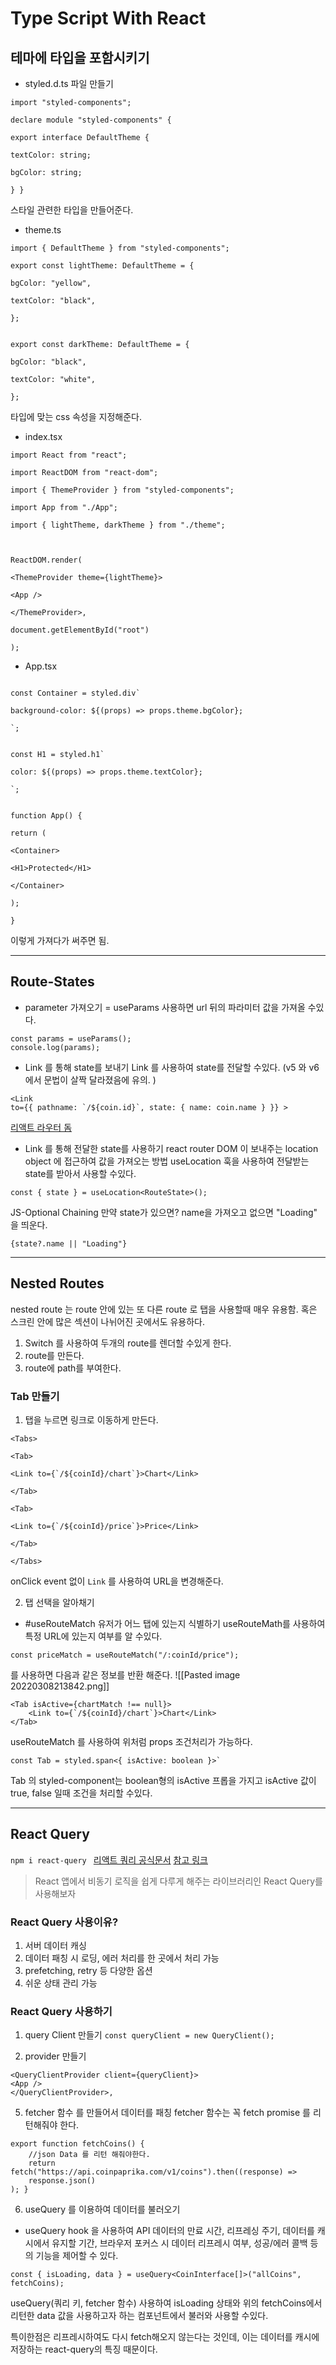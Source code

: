 # Type Script With React

## 테마에 타입을 포함시키기

- styled.d.ts 파일 만들기

```JS
import "styled-components";

declare module "styled-components" {

export interface DefaultTheme {

textColor: string;

bgColor: string;

} }
```

스타일 관련한 타입을 만들어준다.

- theme.ts

```JS
import { DefaultTheme } from "styled-components";

export const lightTheme: DefaultTheme = {

bgColor: "yellow",

textColor: "black",

};


export const darkTheme: DefaultTheme = {

bgColor: "black",

textColor: "white",

};

```

타입에 맞는 css 속성을 지정해준다.

- index.tsx

```JS
import React from "react";

import ReactDOM from "react-dom";

import { ThemeProvider } from "styled-components";

import App from "./App";

import { lightTheme, darkTheme } from "./theme";



ReactDOM.render(

<ThemeProvider theme={lightTheme}>

<App />

</ThemeProvider>,

document.getElementById("root")

);

```

- App.tsx

```JS

const Container = styled.div`

background-color: ${(props) => props.theme.bgColor};

`;


const H1 = styled.h1`

color: ${(props) => props.theme.textColor};

`;


function App() {

return (

<Container>

<H1>Protected</H1>

</Container>

);

}

```

이렇게 가져다가 써주면 됨.

---

## Route-States

- parameter 가져오기 = useParams 사용하면 url 뒤의 파라미터 값을 가져올 수있다.

```JS
const params = useParams();
console.log(params);
```

- Link 를 통해 state를 보내기
  Link 를 사용하여 state를 전달할 수있다. (v5 와 v6 에서 문법이 살짝 달라졌음에 유의. )

```JS
<Link
to={{ pathname: `/${coin.id}`, state: { name: coin.name } }} >
```

[리액트 라우터 돔](https://reactrouter.com/docs/en/v6/upgrading/v5#use-usenavigate-instead-of-usehistory)

- Link 를 통해 전달한 state를 사용하기
  react router DOM 이 보내주는 location object 에 접근하여 값을 가져오는 방법
  useLocation 훅을 사용하여 전달받는 state를 받아서 사용할 수있다.

```JS
const { state } = useLocation<RouteState>();
```

JS-Optional Chaining
만약 state가 있으면? name을 가져오고 없으면 "Loading" 을 띄운다.

```JS
{state?.name || "Loading"}
```

---

## Nested Routes

nested route 는 route 안에 있는 또 다른 route 로 탭을 사용할때 매우 유용함. 혹은 스크린 안에 많은 섹션이 나뉘어진 곳에서도 유용하다.

1. Switch 를 사용하여 두개의 route를 렌더할 수있게 한다.
2. route를 만든다.
3. route에 path를 부여한다.

### Tab 만들기

1. 탭을 누르면 링크로 이동하게 만든다.

```JS
<Tabs>

<Tab>

<Link to={`/${coinId}/chart`}>Chart</Link>

</Tab>

<Tab>

<Link to={`/${coinId}/price`}>Price</Link>

</Tab>

</Tabs>
```

onClick event 없이 `Link` 를 사용하여 URL을 변경해준다.

2. 탭 선택을 알아채기

- #useRouteMatch 유저가 어느 탭에 있는지 식별하기
    useRouteMath를 사용하여 특정 URL에 있는지 여부를 알 수있다.

```JS
const priceMatch = useRouteMatch("/:coinId/price");
```

를 사용하면 다음과 같은 정보를 반환 해준다.
![[Pasted image 20220308213842.png]]

```JS
<Tab isActive={chartMatch !== null}>
	<Link to={`/${coinId}/chart`}>Chart</Link>
</Tab>
```

useRouteMatch 를 사용하여 위처럼 props 조건처리가 가능하다.

```JS
const Tab = styled.span<{ isActive: boolean }>`
```

Tab 의 styled-component는 boolean형의 isActive 프롭을 가지고 isActive 값이 true, false 일때 조건을 처리할 수있다.

---

## React Query

`npm i react-query `
[리액트 쿼리 공식문서](https://react-query.tanstack.com/quick-start)
[참고 링크 ](https://www.js2uix.com/frontend/react-query-step1/)

> React 앱에서 비동기 로직을 쉽게 다루게 해주는 라이브러리인 React Query를 사용해보자

### React Query 사용이유?

1.  서버 데이터 캐싱
2.  데이터 패칭 시 로딩, 에러 처리를 한 곳에서 처리 가능
3.  prefetching, retry 등 다양한 옵션
4.  쉬운 상태 관리 가능

### React Query 사용하기

1. query Client 만들기
   `const queryClient = new QueryClient();`

2. provider 만들기

```JS
<QueryClientProvider client={queryClient}>
<App />
</QueryClientProvider>,
```

5. fetcher 함수 를 만들어서 데이터를 패칭
   fetcher 함수는 꼭 fetch promise 를 리턴해줘야 한다.

```JS
export function fetchCoins() {
	//json Data 를 리턴 해줘야한다.
	return fetch("https://api.coinpaprika.com/v1/coins").then((response) =>
	response.json()
); }
```

6. useQuery 를 이용하여 데이터를 불러오기

- useQuery hook 을 사용하여 API 데이터의 만료 시간, 리프레싱 주기, 데이터를 캐시에서 유지할 기간, 브라우저 포커스 시 데이터 리프레시 여부, 성공/에러 콜백 등의 기능을 제어할 수 있다.

```JS
const { isLoading, data } = useQuery<CoinInterface[]>("allCoins", fetchCoins);
```

useQuery(쿼리 키, fetcher 함수) 사용하여 isLoading 상태와 위의 fetchCoins에서 리턴한 data 값을 사용하고자 하는 컴포넌트에서 불러와 사용할 수있다.

특이한점은 리프레시하여도 다시 fetch해오지 않는다는 것인데, 이는 데이터를 캐시에 저장하는 react-query의 특징 때문이다.
